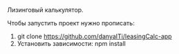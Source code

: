 Лизинговый калькулятор.

Чтобы запустить проект нужно прописать:

1. git clone https://github.com/danyaITi/leasingCalc-app
2. Установить зависимости: npm install
